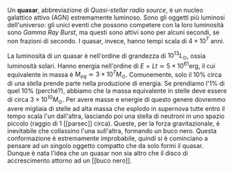 Un **quasar**, abbreviazione di *Quasi-stellar radio source*, è un nucleo galattico attivo (AGN) estremamente luminoso. Sono gli oggetti più luminosi dell'universo: gli unici eventi che possono competere con la loro luminosità sono *Gamma Ray Burst*, ma questi sono attivi sono per alcuni secondi, se non frazioni di secondo. I quasar, invece, hanno tempi scala di $4\times10^{7}$ anni.

La luminosità di un quasar è nell'ordine di grandezza di $10^{13}L_{\odot}$, ossia luminosità solari. Hanno energia nell'ordine di $E=Lt\simeq5\times10^{61}$erg, il cui equivalente in massa è $M_{eq}\simeq3\times10^{7}M_{\odot}$. Comunemente, solo il 10% circa di una stella prende parte nella produzione di energia. Se prendiamo l'1% di quel 10% (perché?), abbiamo che la massa equivalente in stelle deve essere di circa $3\times10^{10}M_{\odot}$. Per avere masse e energie di questo genere dovremmo avere migliaia di stelle ad alta massa che esplodo in supernova tutte entro il tempo scala l'un dall'altra, lasciando poi una stella di neutroni in uno spazio piccolo (raggio di 1 [[parsec]] circa). Queste, per la forza gravitazionale, è inevitabile che collassino l'una sull'altra, formando un buco nero. Questa conformazione è estremamente improbabile, quindi si è cominciano a pensare ad un singolo oggetto compatto che da solo formi il quasar. Dunque è nata l'idea che un quasar non sia altro che il disco di accrescimento attorno ad un [[buco nero]].